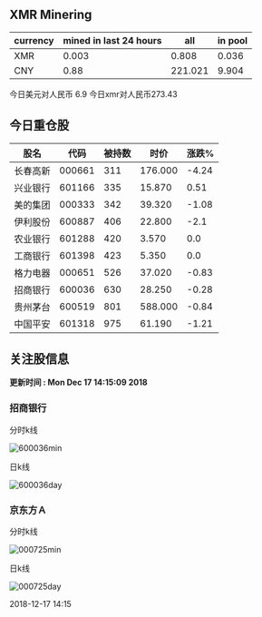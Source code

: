 ## XMR Minering

|currency|mined in last 24 hours|all|in pool|
|---|---|---|---|
|XMR|0.003|0.808|0.036|
|CNY|0.88|221.021|9.904|

今日美元对人民币 6.9	今日xmr对人民币273.43


## 今日重仓股 

|股名|代码|被持数|时价|涨跌%|
|---|---|---|---|---|
|长春高新|000661|311|176.000|-4.24|
|兴业银行|601166|335|15.870|0.51|
|美的集团|000333|342|39.320|-1.08|
|伊利股份|600887|406|22.800|-2.1|
|农业银行|601288|420|3.570|0.0|
|工商银行|601398|423|5.350|0.0|
|格力电器|000651|526|37.020|-0.83|
|招商银行|600036|630|28.250|-0.28|
|贵州茅台|600519|801|588.000|-0.84|
|中国平安|601318|975|61.190|-1.21|

## 关注股信息
**更新时间 : Mon Dec 17 14:15:09 2018**
### 招商银行 
分时k线

![600036min](http://image.sinajs.cn/newchart/min/n/sh600036.gif)

日k线

![600036day](http://image.sinajs.cn/newchart/daily/n/sh600036.gif)

### 京东方Ａ 
分时k线

![000725min](http://image.sinajs.cn/newchart/min/n/sz000725.gif)

日k线

![000725day](http://image.sinajs.cn/newchart/daily/n/sz000725.gif)

2018-12-17 14:15